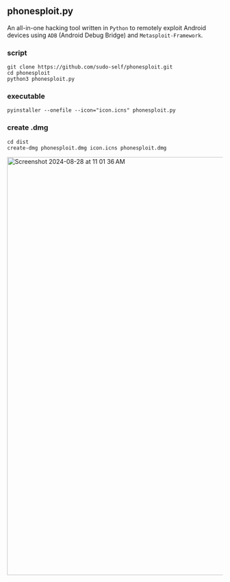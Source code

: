 ## phonesploit.py

An all-in-one hacking tool written in `Python` to remotely exploit Android devices using `ADB` (Android Debug Bridge) and `Metasploit-Framework`.

### script

```
git clone https://github.com/sudo-self/phonesploit.git
cd phonesploit
python3 phonesploit.py
```
### executable

```
pyinstaller --onefile --icon="icon.icns" phonesploit.py
```
### create .dmg

```
cd dist
create-dmg phonesploit.dmg icon.icns phonesploit.dmg
```
<img width="976" alt="Screenshot 2024-08-28 at 11 01 36 AM" src="https://github.com/user-attachments/assets/ac194b78-5f62-49c5-b3a8-c182b201f8a8">

